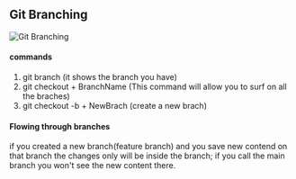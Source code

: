 ## Git Branching 

![Git Branching](https://www.nobledesktop.com/image/gitresources/git-branches-merge.png "Branching")

#### commands

1. git branch (it shows the branch you have)
2. git checkout + BranchName (This command will allow you to surf on all the braches)
3. git checkout -b + NewBrach (create a new brach)

#### Flowing through branches

if you created a new branch(feature branch) and you save new contend on that branch the changes only will be inside the branch; if you call the main branch you won't see the new content there.